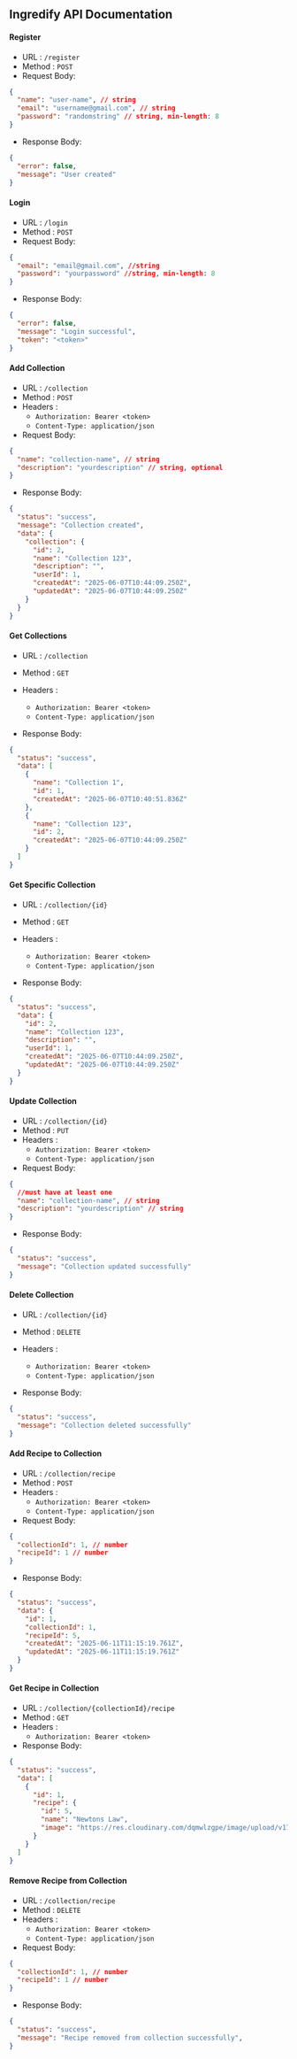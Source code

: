 ## Ingredify API Documentation

#### Register

- URL : `/register`
- Method : `POST`
- Request Body:

```json
{
  "name": "user-name", // string
  "email": "username@gmail.com", // string
  "password": "randomstring" // string, min-length: 8
}
```

- Response Body:

```json
{
  "error": false,
  "message": "User created"
}
```

#### Login

- URL : `/login`
- Method : `POST`
- Request Body:

```json
{
  "email": "email@gmail.com", //string
  "password": "yourpassword" //string, min-length: 8
}
```

- Response Body:

```json
{
  "error": false,
  "message": "Login successful",
  "token": "<token>"
}
```

#### Add Collection

- URL : `/collection`
- Method : `POST`
- Headers :
  - `Authorization: Bearer <token>`
  - `Content-Type: application/json`
- Request Body:

```json
{
  "name": "collection-name", // string
  "description": "yourdescription" // string, optional
}
```

- Response Body:

```json
{
  "status": "success",
  "message": "Collection created",
  "data": {
    "collection": {
      "id": 2,
      "name": "Collection 123",
      "description": "",
      "userId": 1,
      "createdAt": "2025-06-07T10:44:09.250Z",
      "updatedAt": "2025-06-07T10:44:09.250Z"
    }
  }
}
```

#### Get Collections

- URL : `/collection`
- Method : `GET`
- Headers :

  - `Authorization: Bearer <token>`
  - `Content-Type: application/json`

- Response Body:

```json
{
  "status": "success",
  "data": [
    {
      "name": "Collection 1",
      "id": 1,
      "createdAt": "2025-06-07T10:40:51.836Z"
    },
    {
      "name": "Collection 123",
      "id": 2,
      "createdAt": "2025-06-07T10:44:09.250Z"
    }
  ]
}
```

#### Get Specific Collection

- URL : `/collection/{id}`
- Method : `GET`
- Headers :

  - `Authorization: Bearer <token>`
  - `Content-Type: application/json`

- Response Body:

```json
{
  "status": "success",
  "data": {
    "id": 2,
    "name": "Collection 123",
    "description": "",
    "userId": 1,
    "createdAt": "2025-06-07T10:44:09.250Z",
    "updatedAt": "2025-06-07T10:44:09.250Z"
  }
}
```

#### Update Collection

- URL : `/collection/{id}`
- Method : `PUT`
- Headers :
  - `Authorization: Bearer <token>`
  - `Content-Type: application/json`
- Request Body:

```json
{
  //must have at least one
  "name": "collection-name", // string
  "description": "yourdescription" // string
}
```

- Response Body:

```json
{
  "status": "success",
  "message": "Collection updated successfully"
}
```

#### Delete Collection

- URL : `/collection/{id}`
- Method : `DELETE`
- Headers :

  - `Authorization: Bearer <token>`
  - `Content-Type: application/json`

- Response Body:

```json
{
  "status": "success",
  "message": "Collection deleted successfully"
}
```

#### Add Recipe to Collection

- URL : `/collection/recipe`
- Method : `POST`
- Headers :
  - `Authorization: Bearer <token>`
  - `Content-Type: application/json`
- Request Body:

```json
{
  "collectionId": 1, // number
  "recipeId": 1 // number
}
```

- Response Body:

```json
{
  "status": "success",
  "data": {
    "id": 1,
    "collectionId": 1,
    "recipeId": 5,
    "createdAt": "2025-06-11T11:15:19.761Z",
    "updatedAt": "2025-06-11T11:15:19.761Z"
  }
}
```

#### Get Recipe in Collection

- URL : `/collection/{collectionId}/recipe`
- Method : `GET`
- Headers :
  - `Authorization: Bearer <token>`
- Response Body:

```json
{
  "status": "success",
  "data": [
    {
      "id": 1,
      "recipe": {
        "id": 5,
        "name": "Newtons Law",
        "image": "https://res.cloudinary.com/dqmwlzgpe/image/upload/v1749474707/ingredify/newtons-law-apple-bourbon-cocktail.jpg"
      }
    }
  ]
}
```

#### Remove Recipe from Collection

- URL : `/collection/recipe`
- Method : `DELETE`
- Headers :
  - `Authorization: Bearer <token>`
  - `Content-Type: application/json`
- Request Body:
```json
{
  "collectionId": 1, // number
  "recipeId": 1 // number
}
```
- Response Body:

```json
{
  "status": "success",
  "message": "Recipe removed from collection successfully",
}
```
